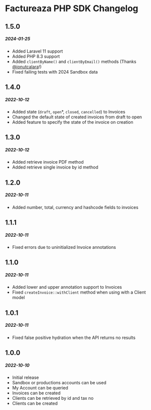 # Factureaza PHP SDK Changelog

## 1.5.0
##### 2024-01-25

- Added Laravel 11 support
- Added PHP 8.3 support
- Added `clientByName()` and `clientByEmail()` methods (Thanks [@ionutcalara](https://github.com/ionutcalara)!)
- Fixed failing tests with 2024 Sandbox data

## 1.4.0
##### 2022-10-12

- Added state (`draft`, `open`*, `closed`, `cancelled`) to Invoices
- Changed the default state of created invoices from draft to open
- Added feature to specify the state of the invoice on creation

## 1.3.0
##### 2022-10-12

- Added retrieve invoice PDF method
- Added retrieve single invoice by id method

## 1.2.0
##### 2022-10-11

- Added number, total, currency and hashcode fields to invoices

## 1.1.1
##### 2022-10-11

- Fixed errors due to uninitialized Invoice annotations

## 1.1.0
##### 2022-10-11

- Added lower and upper annotation support to Invoices
- Fixed `createInvoice::withClient` method when using with a Client model

## 1.0.1
##### 2022-10-11

- Fixed false positive hydration when the API returns no results

## 1.0.0
##### 2022-10-10

- Initial release
- Sandbox or productions accounts can be used
- My Account can be queried
- Invoices can be created
- Clients can be retrieved by id and tax no
- Clients can be created
